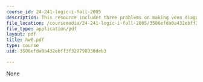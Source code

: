 ```yaml
---
course_id: 24-241-logic-i-fall-2005
description: This resource includes three problems on making venn diagram.
file_location: /coursemedia/24-241-logic-i-fall-2005/3586efda0a432ebff3f329798930deb3_hw6.pdf
file_type: application/pdf
layout: pdf
title: hw6.pdf
type: course
uid: 3586efda0a432ebff3f329798930deb3

---
```

None